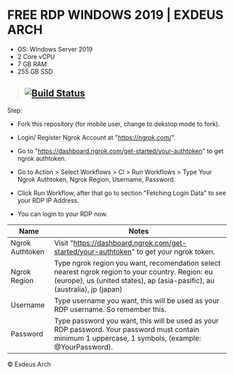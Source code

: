 # FREE RDP WINDOWS 2019 | EXDEUS ARCH

+ OS: Windows Server 2019
+ 2 Core vCPU
+ 7 GB RAM
+ 255 GB SSD

> ## [![Build Status](https://travis-ci.org/joemccann/dillinger.svg?branch=master)](https://github.com/xssdro/TEstVM/blob/main/.github/workflows/TestVM.yml)

Step:

+ Fork this repository (for mobile user, change to dekstop mode to fork).
+ Login/ Register Ngrok Account at "https://ngrok.com/".
+ Go to "https://dashboard.ngrok.com/get-started/your-authtoken" to get ngrok authtoken.
+ Go to Action > Select Workflows > Cl > Run Workflows > Type Your Ngrok Authtoken, Ngrok Region, Username, Password.

+ Click Run Workflow, after that go to section "Fetching Login Data" to see your RDP IP Address.
+ You can login to your RDP now.

| Name | Notes |
| --- | --- |
| Ngrok Authtoken | Visit "https://dashboard.ngrok.com/get-started/your-authtoken" to get your ngrok token. |
| Ngrok Region | Type ngrok region you want, recomendation select nearest ngrok region to your country. Region: eu (europe), us (united states), ap (asia-pasific), au (australia), jp (japan) |
| Username | Type username you want, this will be used as your RDP username. So remember this. |
| Password | Type password you want, this will be used as your RDP password. Your password must contain minimum 1 uppercase, 1 symbols, (example: @YourPassword).

© Exdeus Arch
